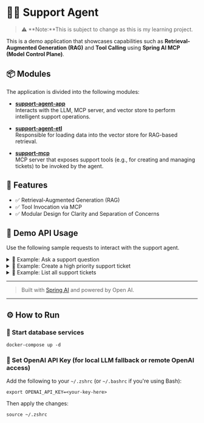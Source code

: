 # 🧑‍💼 Support Agent

> ⚠️ **Note:**This is subject to change as this is my learning project.


This is a demo application that showcases capabilities such as **Retrieval-Augmented Generation (RAG)** and **Tool Calling** using **Spring AI MCP (Model Control Plane)**.

## 📦 Modules

The application is divided into the following modules:

- [**support-agent-app**](support-agent-app)  
  Interacts with the LLM, MCP server, and vector store to perform intelligent support operations.

- [**support-agent-etl**](support-agent-etl)  
  Responsible for loading data into the vector store for RAG-based retrieval.

- [**support-mcp**](support-mcp)  
  MCP server that exposes support tools (e.g., for creating and managing tickets) to be invoked by the agent.

## 🚀 Features

- ✅ Retrieval-Augmented Generation (RAG)
- ✅ Tool Invocation via MCP
- ✅ Modular Design for Clarity and Separation of Concerns

## 📡 Demo API Usage

Use the following sample requests to interact with the support agent.

<details>
<summary>🧾 Example: Ask a support question</summary>

```http
POST http://localhost:8080/ai/assistant/1
Content-Type: application/json

{
  "userId": "e85c20f0-ad28-4531-9ac4-158b9b4a3ece",
  "question": "I can’t log in even though my password and 2FA seem fine. Can you help?"
}
```
</details>

<details>
<summary>🧾 Example: Create a high priority support ticket</summary>

```http
POST http://localhost:8080/ai/assistant/1
Content-Type: application/json

{
  "userId": "e85c20f0-ad28-4531-9ac4-158b9b4a3ece",
  "question": "Please create ticket with high priority.."
}
```
</details>

<details>
<summary>🧾 Example: List all support tickets</summary>

```http
POST http://localhost:8080/ai/assistant/1
Content-Type: application/json

{
  "userId": "e85c20f0-ad28-4531-9ac4-158b9b4a3ece",
  "question": "Please give me list of my tickets"
}
```
</details>

---
> Built with [Spring AI](https://docs.spring.io/spring-ai/reference/) and powered by Open AI.


---

## ⚙️ How to Run

### 🚀 Start database services

```shell
docker-compose up -d
```

### 🔐 Set OpenAI API Key (for local LLM fallback or remote OpenAI access)

Add the following to your `~/.zshrc` (or `~/.bashrc` if you're using Bash):

```shell
export OPENAI_API_KEY=<your-key-here>
```

Then apply the changes:

```shell
source ~/.zshrc
```
